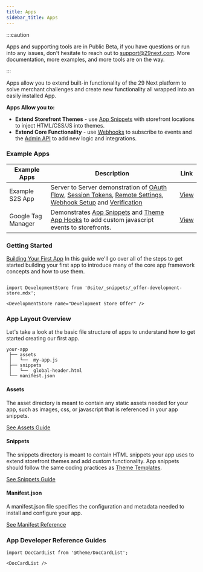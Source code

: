 ```yaml
---
title: Apps
sidebar_title: Apps
---
```


:::caution

Apps and supporting tools are in Public Beta, if you have questions or run into any issues, don't hesitate to reach out to support@29next.com. More documentation, more examples, and more tools are on the way.

:::

Apps allow you to extend built-in functionality of the 29 Next platform to solve merchant challenges and create new functionality all wrapped into an easily installed App.

**Apps Allow you to:**

* **Extend Storefront Themes** - use [App Snippets](#app-snippets) with storefront locations to inject HTML/CSS/JS into themes.
* **Extend Core Functionality** - use [Webhooks](/webhooks.md) to subscribe to events and the [Admin API](/api/admin/index.md) to add new logic and integrations.


### Example Apps

| Example Apps | Description | Link |
| ------ | ------ | ----- |
| Example S2S App | Server to Server demonstration of [OAuth Flow](/apps/oauth/index.md), [Session Tokens](/apps/oauth/session-auth.md), [Remote Settings](/apps/settings.md), [Webhook Setup](/webhooks.md) and [Verification](/webhooks.md#verifying-webhook-requests) | [View](https://github.com/29next/example-app) |
| Google Tag Manager | Demonstrates [App Snippets](/apps/snippets.md) and [Theme App Hooks](/apps/snippets.md#locations) to add custom javascript events to storefronts. | [View](https://github.com/29next/google-tag-manager) |


### Getting Started

[Building Your First App](/apps/guides/index.md)
In this guide we'll go over all of the steps to get started building your first app to introduce many of the core app framework concepts and how to use them.


```mdx-code-block

import DevelopmentStore from '@site/_snippets/_offer-development-store.mdx';

<DevelopmentStore name="Development Store Offer" />

```

### App Layout Overview

Let's take a look at the basic file structure of apps to understand how to get started creating our first app.

```title="Example App Structure"
your-app
 ├── assets
 │   └──  my-app.js
 ├── snippets
 │   └──  global-header.html
 └── manifest.json
```

#### Assets

The asset directory is meant to contain any static assets needed for your app, such as images, css, or javascript that is referenced in your app snippets.

[See Assets Guide](/apps/assets.md)

#### Snippets

The snippets directory is meant to contain HTML snippets your app uses to extend storefront themes and add custom functionality. App snippets should follow the same coding practices as [Theme Templates](/themes/templates/index.md).

[See Snippets Guide](/apps/snippets.md)

#### Manifest.json

A manifest.json file specifies the configuration and metadata needed to install and configure your app.

[See Manifest Reference](/apps/manifest.md)


### App Developer Reference Guides

```mdx-code-block
import DocCardList from '@theme/DocCardList';

<DocCardList />
```
